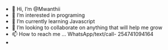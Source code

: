 - 👋 Hi, I’m @Mwanthii
- 👀 I’m interested in programing 
- 🌱 I’m currently learning Javascript
- 💞️ I’m looking to collaborate on anything that will help me grow
- 📫 How to reach me ... WhatsApp/text/call- 254741094164
- <!---
Mwanthii/Mwanthii is a ✨ special ✨ repository because its `README.md` (this file) appears on your GitHub profile.
You can click the Preview link to take a look at your changes.
--->
